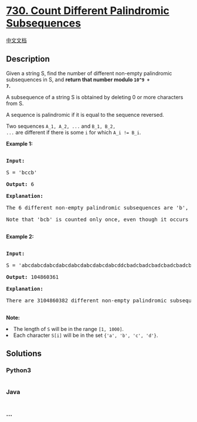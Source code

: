 # [730. Count Different Palindromic Subsequences](https://leetcode.com/problems/count-different-palindromic-subsequences)

[中文文档](/solution/0700-0799/0730.Count%20Different%20Palindromic%20Subsequences/README.md)

## Description

<p>

Given a string S, find the number of different non-empty palindromic subsequences in S, and <b>return that number modulo <code>10^9 + 7</code>.</b>

</p><p>

A subsequence of a string S is obtained by deleting 0 or more characters from S.

</p><p>

A sequence is palindromic if it is equal to the sequence reversed.

</p><p>

Two sequences <code>A_1, A_2, ...</code> and <code>B_1, B_2, ...</code> are different if there is some <code>i</code> for which <code>A_i != B_i</code>.

</p>

<p><b>Example 1:</b><br />

<pre>

<b>Input:</b> 

S = 'bccb'

<b>Output:</b> 6

<b>Explanation:</b> 

The 6 different non-empty palindromic subsequences are 'b', 'c', 'bb', 'cc', 'bcb', 'bccb'.

Note that 'bcb' is counted only once, even though it occurs twice.

</pre>

</p>

<p><b>Example 2:</b><br />

<pre>

<b>Input:</b> 

S = 'abcdabcdabcdabcdabcdabcdabcdabcddcbadcbadcbadcbadcbadcbadcbadcba'

<b>Output:</b> 104860361

<b>Explanation:</b> 

There are 3104860382 different non-empty palindromic subsequences, which is 104860361 modulo 10^9 + 7.

</pre>

</p>

<p><b>Note:</b>

<li>The length of <code>S</code> will be in the range <code>[1, 1000]</code>.</li>

<li>Each character <code>S[i]</code> will be in the set <code>{'a', 'b', 'c', 'd'}</code>.</li>

</p>

## Solutions

<!-- tabs:start -->

### **Python3**

```python

```

### **Java**

```java

```

### **...**

```

```

<!-- tabs:end -->
